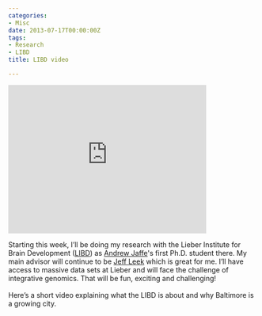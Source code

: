 ```yaml
---
categories:
- Misc
date: 2013-07-17T00:00:00Z
tags:
- Research
- LIBD
title: LIBD video

---
```


<iframe src="http://player.vimeo.com/video/47201742" width="400" height="300" frameborder="0"></iframe><br/><p>Starting this week, I&#8217;ll be doing my research with the Lieber Institute for Brain Development (<a href="http://www.libd.org/">LIBD</a>) as <a href="http://www.libd.org/contact/staff-directory?query=jaffe">Andrew Jaffe</a>'s first Ph.D. student there. My main advisor will continue to be <a href="http://www.biostat.jhsph.edu/~jleek/">Jeff Leek</a> which is great for me. I&#8217;ll have access to massive data sets at Lieber and will face the challenge of integrative genomics. That will be fun, exciting and challenging!<br/><br/>Here&#8217;s a short video explaining what the LIBD is about and why Baltimore is a growing city.</p>
